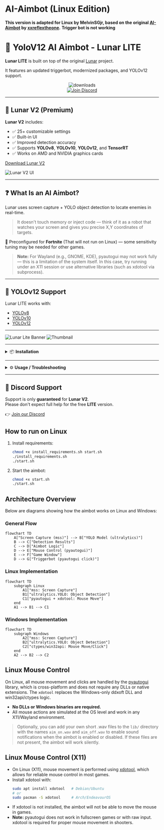 # AI-Aimbot (Linux Edition)

**This version is adapted for Linux by MelvinSGjr, based on the original [AI-Aimbot](https://github.com/xxreflextheone/AI-Aimbot) by [xxreflextheone](https://github.com/xxreflextheone).**
**Trigger bot is not working**

# 🧠 YoloV12 AI Aimbot - Lunar LITE

**Lunar LITE** is built on top of the original [Lunar](https://github.com/zeyad-mansour/lunar) project.

It features an updated triggerbot, modernized packages, and YOLOv12 support.

<div align="center">

<img src="https://ucarecdn.com/a90b3848-a54f-42ff-beab-6c07b5693a73/downloads.svg" alt="downloads" /><br>
<a href="https://discord.gg/aiaimbot">
  <img src="https://ucarecdn.com/50ea9c7c-7384-45bf-b8ee-1f8826b71bdd/lunar1.svg" alt="Join Discord" />
</a>

</div>

---

## 🚀 Lunar V2 (Premium)

**Lunar V2** includes:

- ✅ 25+ customizable settings  
- ✅ Built-in UI  
- ✅ Improved detection accuracy  
- ✅ Supports **YOLOv8**, **YOLOv10**, **YOLOv12**, and **TensorRT**  
- ✅ Works on AMD and NVIDIA graphics cards

[Download Lunar V2](https://gannonr.com/lunar)

![Lunar V2 UI](https://github.com/user-attachments/assets/173ace44-2a46-45a3-aeba-5c2ce9c9e7b4)

---

## ❓ What Is an AI Aimbot?

Lunar uses screen capture + YOLO object detection to locate enemies in real-time.

> It doesn't touch memory or inject code — think of it as a robot that watches your screen and gives you precise X,Y coordinates of targets.

🎯 Preconfigured for **Fortnite** (That will not run on Linux) — some sensitivity tuning may be needed for other games.

> **Note:** For Wayland (e.g., GNOME, KDE), pyautogui may not work fully — this is a limitation of the system itself. In this case, try running under an X11 session or use alternative libraries (such as xdotool via subprocess).

---

## 🔧 YOLOv12 Support

Lunar LITE works with:
- [YOLOv8](https://github.com/ultralytics/ultralytics)
- [YOLOv10](https://github.com/ultralytics/ultralytics)
- [YOLOv12](https://github.com/ultralytics/ultralytics)

---

![Lunar Lite Banner](https://github.com/user-attachments/assets/05864acf-cdd1-484f-be79-fa4a9643e8c2)
![Thumbnail](https://github.com/user-attachments/assets/afa30dd2-8168-4c64-999e-bedb0bef4dec)

---

<details>
<summary>📦 <strong>Installation</strong></summary>

1. Install [Python 3.10.5](https://www.python.org/downloads/release/python-3105/)
2. Install **CUDA Toolkit** 11.8, 12.4, or 12.6 (**12.6 recommended**)
3. Navigate to the root folder and run:
    ```
    install_requirements.bat
    ```
4. Launch with:
    ```
    start.bat
    ```

</details>

---

<details>
<summary>⚙️ <strong>Usage / Troubleshooting</strong></summary>

### If you get `CUDA IS UNAVAILABLE` error:
1. Make sure your installed CUDA version matches.
2. Visit [pytorch.org](https://pytorch.org/get-started/locally/) and install the right build.

Command for CUDA 12.6:
```
pip3 install torch torchvision torchaudio --index-url https://download.pytorch.org/whl/cu126
```

---

### If the console closes instantly:
```
python lunar.py
```

---

### To configure sensitivity:
```
python lunar.py setup
```

---

### To collect training images:
```
python lunar.py collect_data
```

</details>

---

## 💬 Discord Support

Support is only **guaranteed** for **Lunar V2**.  
Please don't expect full help for the free **LITE** version.

👉 [Join our Discord](https://discord.gg/aiaimbot)

## How to run on Linux

1. Install requirements:
   ```sh
   chmod +x install_requirements.sh start.sh
   ./install_requirements.sh
   ./start.sh
   ```
2. Start the aimbot:
   ```sh
   chmod +x start.sh
   ./start.sh
   ```

## Architecture Overview

Below are diagrams showing how the aimbot works on Linux and Windows:

### General Flow

```mermaid
flowchart TD
    A["Screen Capture (mss)"] --> B["YOLO Model (ultralytics)"]
    B --> C["Detection Results"]
    C --> D["Aimbot Logic"]
    D --> E["Mouse Control (pyautogui)"]
    E --> F["Game Window"]
    D --> G["Triggerbot (pyautogui click)"]
```

### Linux Implementation

```mermaid
flowchart TD
    subgraph Linux
        A1["mss: Screen Capture"]
        B1["ultralytics.YOLO: Object Detection"]
        C1["pyautogui + xdotool: Mouse Move"]
    end
    A1 --> B1 --> C1
```

### Windows Implementation

```mermaid
flowchart TD
    subgraph Windows
        A2["mss: Screen Capture"]
        B2["ultralytics.YOLO: Object Detection"]
        C2["ctypes/win32api: Mouse Move/Click"]
    end
    A2 --> B2 --> C2
```

## Linux Mouse Control

On Linux, all mouse movement and clicks are handled by the [pyautogui](https://pyautogui.readthedocs.io/en/latest/) library, which is cross-platform and does not require any DLLs or native extensions. The `xdotool` replaces the Windows-only ddxoft DLL and win32api/ctypes logic.

- **No DLLs or Windows binaries are required.**
- All mouse actions are simulated at the OS level and work in any X11/Wayland environment.

> Optionally, you can add your own short .wav files to the `lib/` directory with the names `aim_on.wav` and `aim_off.wav` to enable sound notifications when the aimbot is enabled or disabled. If these files are not present, the aimbot will work silently.

## Linux Mouse Control (X11)

- On Linux (X11), mouse movement is performed using [xdotool](https://github.com/jordansissel/xdotool), which allows for reliable mouse control in most games.
- Install xdotool with:
  ```sh
  sudo apt install xdotool   # Debian/Ubuntu
  # or
  sudo pacman -S xdotool     # Arch/EndeavourOS
  ```
- If xdotool is not installed, the aimbot will not be able to move the mouse in games.
- **Note:** pyautogui does not work in fullscreen games or with raw input. xdotool is required for proper mouse movement in shooters.
